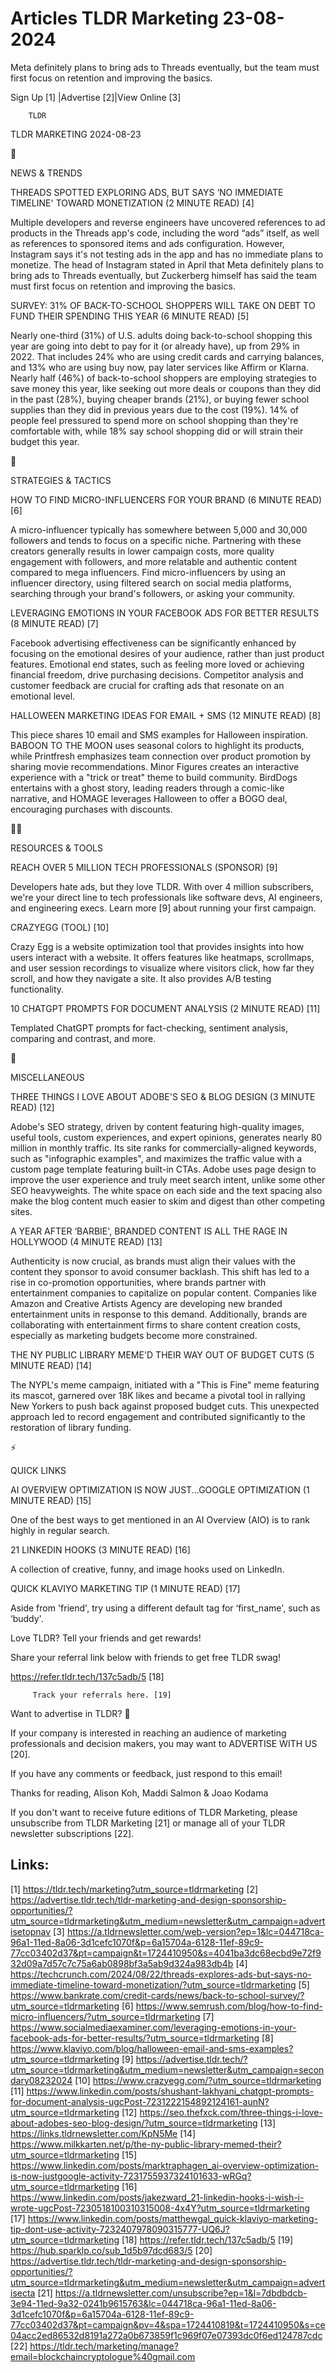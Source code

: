 # Articles TLDR Marketing 23-08-2024

Meta definitely plans to bring ads to Threads eventually, but the team
must first focus on retention and improving the basics.  

 Sign Up [1] |Advertise [2]|View Online [3] 

		TLDR 

TLDR MARKETING 2024-08-23

📱 

NEWS & TRENDS

 THREADS SPOTTED EXPLORING ADS, BUT SAYS ‘NO IMMEDIATE TIMELINE'
TOWARD MONETIZATION (2 MINUTE READ) [4] 

 Multiple developers and reverse engineers have uncovered references
to ad products in the Threads app's code, including the word “ads”
itself, as well as references to sponsored items and ads
configuration. However, Instagram says it's not testing ads in the app
and has no immediate plans to monetize. The head of Instagram stated
in April that Meta definitely plans to bring ads to Threads
eventually, but Zuckerberg himself has said the team must first focus
on retention and improving the basics. 

 SURVEY: 31% OF BACK-TO-SCHOOL SHOPPERS WILL TAKE ON DEBT TO FUND
THEIR SPENDING THIS YEAR (6 MINUTE READ) [5] 

 Nearly one-third (31%) of U.S. adults doing back-to-school shopping
this year are going into debt to pay for it (or already have), up from
29% in 2022. That includes 24% who are using credit cards and carrying
balances, and 13% who are using buy now, pay later services like
Affirm or Klarna. Nearly half (46%) of back-to-school shoppers are
employing strategies to save money this year, like seeking out more
deals or coupons than they did in the past (28%), buying cheaper
brands (21%), or buying fewer school supplies than they did in
previous years due to the cost (19%). 14% of people feel pressured to
spend more on school shopping than they're comfortable with, while 18%
say school shopping did or will strain their budget this year. 

🚀 

STRATEGIES & TACTICS

 HOW TO FIND MICRO-INFLUENCERS FOR YOUR BRAND (6 MINUTE READ) [6] 

 A micro-influencer typically has somewhere between 5,000 and 30,000
followers and tends to focus on a specific niche. Partnering with
these creators generally results in lower campaign costs, more quality
engagement with followers, and more relatable and authentic content
compared to mega influencers. Find micro-influencers by using an
influencer directory, using filtered search on social media platforms,
searching through your brand's followers, or asking your community. 

 LEVERAGING EMOTIONS IN YOUR FACEBOOK ADS FOR BETTER RESULTS (8 MINUTE
READ) [7] 

 Facebook advertising effectiveness can be significantly enhanced by
focusing on the emotional desires of your audience, rather than just
product features. Emotional end states, such as feeling more loved or
achieving financial freedom, drive purchasing decisions. Competitor
analysis and customer feedback are crucial for crafting ads that
resonate on an emotional level. 

 HALLOWEEN MARKETING IDEAS FOR EMAIL + SMS (12 MINUTE READ) [8] 

 This piece shares 10 email and SMS examples for Halloween
inspiration. BABOON TO THE MOON uses seasonal colors to highlight its
products, while Printfresh emphasizes team connection over product
promotion by sharing movie recommendations. Minor Figures creates an
interactive experience with a "trick or treat" theme to build
community. BirdDogs entertains with a ghost story, leading readers
through a comic-like narrative, and HOMAGE leverages Halloween to
offer a BOGO deal, encouraging purchases with discounts. 

🧑‍💻 

RESOURCES & TOOLS

 REACH OVER 5 MILLION TECH PROFESSIONALS (SPONSOR) [9] 

 Developers hate ads, but they love TLDR. With over 4 million
subscribers, we're your direct line to tech professionals like
software devs, AI engineers, and engineering execs. Learn more [9]
about running your first campaign. 

 CRAZYEGG (TOOL) [10] 

 Crazy Egg is a website optimization tool that provides insights into
how users interact with a website. It offers features like heatmaps,
scrollmaps, and user session recordings to visualize where visitors
click, how far they scroll, and how they navigate a site. It also
provides A/B testing functionality. 

 10 CHATGPT PROMPTS FOR DOCUMENT ANALYSIS (2 MINUTE READ) [11] 

 Templated ChatGPT prompts for fact-checking, sentiment analysis,
comparing and contrast, and more. 

🎁 

MISCELLANEOUS

 THREE THINGS I LOVE ABOUT ADOBE'S SEO & BLOG DESIGN (3 MINUTE READ)
[12] 

 Adobe's SEO strategy, driven by content featuring high-quality
images, useful tools, custom experiences, and expert opinions,
generates nearly 80 million in monthly traffic. Its site ranks for
commercially-aligned keywords, such as "infographic examples", and
maximizes the traffic value with a custom page template featuring
built-in CTAs. Adobe uses page design to improve the user experience
and truly meet search intent, unlike some other SEO heavyweights. The
white space on each side and the text spacing also make the blog
content much easier to skim and digest than other competing sites. 

 A YEAR AFTER ‘BARBIE', BRANDED CONTENT IS ALL THE RAGE IN HOLLYWOOD
(4 MINUTE READ) [13] 

 Authenticity is now crucial, as brands must align their values with
the content they sponsor to avoid consumer backlash. This shift has
led to a rise in co-promotion opportunities, where brands partner with
entertainment companies to capitalize on popular content. Companies
like Amazon and Creative Artists Agency are developing new branded
entertainment units in response to this demand. Additionally, brands
are collaborating with entertainment firms to share content creation
costs, especially as marketing budgets become more constrained. 

 THE NY PUBLIC LIBRARY MEME'D THEIR WAY OUT OF BUDGET CUTS (5 MINUTE
READ) [14] 

 The NYPL's meme campaign, initiated with a "This is Fine" meme
featuring its mascot, garnered over 18K likes and became a pivotal
tool in rallying New Yorkers to push back against proposed budget
cuts. This unexpected approach led to record engagement and
contributed significantly to the restoration of library funding. 

⚡ 

QUICK LINKS

 AI OVERVIEW OPTIMIZATION IS NOW JUST...GOOGLE OPTIMIZATION (1 MINUTE
READ) [15] 

 One of the best ways to get mentioned in an AI Overview (AIO) is to
rank highly in regular search. 

 21 LINKEDIN HOOKS (3 MINUTE READ) [16] 

 A collection of creative, funny, and image hooks used on LinkedIn. 

 QUICK KLAVIYO MARKETING TIP (1 MINUTE READ) [17] 

 Aside from 'friend', try using a different default tag for
‘first_name', such as ‘buddy'. 

Love TLDR? Tell your friends and get rewards!

 Share your referral link below with friends to get free TLDR swag! 

 https://refer.tldr.tech/137c5adb/5 [18] 

		 Track your referrals here. [19] 

Want to advertise in TLDR? 📰

 If your company is interested in reaching an audience of marketing
professionals and decision makers, you may want to ADVERTISE WITH US
[20]. 

 If you have any comments or feedback, just respond to this email! 

Thanks for reading, 
Alison Koh, Maddi Salmon & Joao Kodama 

If you don't want to receive future editions of TLDR Marketing, please
unsubscribe from TLDR Marketing [21] or manage all of your TLDR
newsletter subscriptions [22]. 

 

Links:
------
[1] https://tldr.tech/marketing?utm_source=tldrmarketing
[2] https://advertise.tldr.tech/tldr-marketing-and-design-sponsorship-opportunities/?utm_source=tldrmarketing&utm_medium=newsletter&utm_campaign=advertisetopnav
[3] https://a.tldrnewsletter.com/web-version?ep=1&lc=044718ca-96a1-11ed-8a06-3d1cefc1070f&p=6a15704a-6128-11ef-89c9-77cc03402d37&pt=campaign&t=1724410950&s=4041ba3dc68ecbd9e72f932d09a7d57c7c75a6ab0898bf3a5ab9d324a983db4b
[4] https://techcrunch.com/2024/08/22/threads-explores-ads-but-says-no-immediate-timeline-toward-monetization/?utm_source=tldrmarketing
[5] https://www.bankrate.com/credit-cards/news/back-to-school-survey/?utm_source=tldrmarketing
[6] https://www.semrush.com/blog/how-to-find-micro-influencers/?utm_source=tldrmarketing
[7] https://www.socialmediaexaminer.com/leveraging-emotions-in-your-facebook-ads-for-better-results/?utm_source=tldrmarketing
[8] https://www.klaviyo.com/blog/halloween-email-and-sms-examples?utm_source=tldrmarketing
[9] https://advertise.tldr.tech/?utm_source=tldrmarketing&utm_medium=newsletter&utm_campaign=secondary08232024
[10] https://www.crazyegg.com/?utm_source=tldrmarketing
[11] https://www.linkedin.com/posts/shushant-lakhyani_chatgpt-prompts-for-document-analysis-ugcPost-7231222154892124161-aunN?utm_source=tldrmarketing
[12] https://seo.thefxck.com/three-things-i-love-about-adobes-seo-blog-design/?utm_source=tldrmarketing
[13] https://links.tldrnewsletter.com/KpN5Me
[14] https://www.milkkarten.net/p/the-ny-public-library-memed-their?utm_source=tldrmarketing
[15] https://www.linkedin.com/posts/marktraphagen_ai-overview-optimization-is-now-justgoogle-activity-7231755937324101633-wRGq?utm_source=tldrmarketing
[16] https://www.linkedin.com/posts/jakezward_21-linkedin-hooks-i-wish-i-wrote-ugcPost-7230518100310315008-4x4Y?utm_source=tldrmarketing
[17] https://www.linkedin.com/posts/matthewgal_quick-klaviyo-marketing-tip-dont-use-activity-7232407978090315777-UQ6J?utm_source=tldrmarketing
[18] https://refer.tldr.tech/137c5adb/5
[19] https://hub.sparklp.co/sub_1d5b97dcd683/5
[20] https://advertise.tldr.tech/tldr-marketing-and-design-sponsorship-opportunities/?utm_source=tldrmarketing&utm_medium=newsletter&utm_campaign=advertisecta
[21] https://a.tldrnewsletter.com/unsubscribe?ep=1&l=7dbdbdcb-3e94-11ed-9a32-0241b9615763&lc=044718ca-96a1-11ed-8a06-3d1cefc1070f&p=6a15704a-6128-11ef-89c9-77cc03402d37&pt=campaign&pv=4&spa=1724410819&t=1724410950&s=ce04acc2ed86532d8191a272a0b673859f1c969f07e07393dc0f6ed124787cdc
[22] https://tldr.tech/marketing/manage?email=blockchaincryptologue%40gmail.com